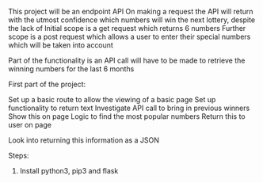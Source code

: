 This project will be an endpoint API
On making a request the API will return with the utmost confidence which numbers will win the next lottery, despite the lack of
Initial scope is a get request which returns 6 numbers
Further scope is a post request which allows a user to enter their special numbers which will be taken into account

Part of the functionality is an API call will have to be made to retrieve the winning numbers for the last 6 months

First part of the project:

Set up a basic route to allow the viewing of a basic page
Set up functionality to return text
Investigate API call to bring in previous winners
Show this on page
Logic to find the most popular numbers
Return this to user on page

Look into returning this information as a JSON

Steps:

1. Install python3, pip3 and flask
